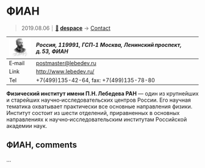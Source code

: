 # ФИАН
> 2019.08.06 ┊ **[🚀](../index/index.md) [despace](index.md)** → [Contact](contact.md)

|[![](f/contact/f/fian_logo1_thumb.jpg)](f/contact/f/fian_logo1.png)|*Россия, 119991, ГСП‑1 Москва, Ленинский проспект, д. 53, ФИАН*|
|:--|:--|
|E‑mail| <postmaster@lebedev.ru> |
|Link| <http://www.lebedev.ru/> |
|Tel| +7(499)135-42-64, fax: +7(499)135-78-80 |

**Физический институт имени П.Н. Лебедева РАН** — один из крупнейших и старейших научно‑исследовательских центров России. Его научная тематика охватывает практически все основные направления физики. Институт состоит из шести отделений, приравненных в основных направлениях к научно‑исследовательским институтам Российской академии наук.


<p style="page-break-after:always"> </p>

## ФИАН, comments

…
